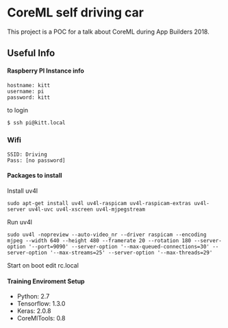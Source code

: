 # CoreML self driving car

This project is a POC for a talk about CoreML during App Builders 2018.

## Useful Info

#### Raspberry PI Instance info

```
hostname: kitt
username: pi
password: kitt
```

to login
```sh
$ ssh pi@kitt.local
```
### Wifi

```
SSID: Driving
Pass: [no password]
```

#### Packages to install

Install uv4l
```
sudo apt-get install uv4l uv4l-raspicam uv4l-raspicam-extras uv4l-server uv4l-uvc uv4l-xscreen uv4l-mjpegstream
```

Run uv4l
```
sudo uv4l -nopreview --auto-video_nr --driver raspicam --encoding mjpeg --width 640 --height 480 --framerate 20 --rotation 180 --server-option '--port=9090' --server-option '--max-queued-connections=30' --server-option '--max-streams=25' --server-option '--max-threads=29'
```

Start on boot edit rc.local

#### Training Enviroment Setup

* Python: 2.7
* Tensorflow: 1.3.0
* Keras: 2.0.8
* CoreMlTools: 0.8


